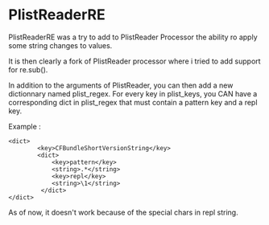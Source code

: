 # PlistReaderRE

PlistReaderRE was a try to add to PlistReader Processor the ability ro apply some string changes to values.

It is then clearly a fork of PlistReader processor where i tried to add support for re.sub().

In addition to the arguments of PlistReader, you can then add a new dictionnary named plist_regex.
For every key in plist_keys, you CAN have a corresponding dict in plist_regex that must contain a pattern key and a repl key.

Example :
```<key>plist_regex</key>
<dict>
        <key>CFBundleShortVersionString</key>
        <dict>
            <key>pattern</key>
            <string>.*</string>
            <key>repl</key>
            <string>\1</string>
         </dict>
</dict>
```

As of now, it doesn't work because of the special chars in repl string.

